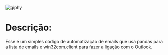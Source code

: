 ![giphy](https://user-images.githubusercontent.com/91813148/215580143-ba0cc792-e9e2-4b90-9ab2-fbc8456619b9.gif)
<h1>Descrição: </h1>
    Esse é um simples código de automatização de emails que usa pandas para a lista 
    de emails e win32com.client para fazer a ligação com o Outlook.
